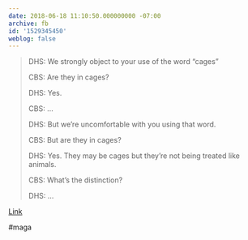 ```yaml
---
date: 2018-06-18 11:10:50.000000000 -07:00
archive: fb
id: '1529345450'
weblog: false
---
```


> DHS: We strongly object to your use of the word “cages”
> 
> CBS: Are they in cages?
> 
> DHS: Yes.
> 
> CBS: …
> 
> DHS: But we’re uncomfortable with you using that word. 
> 
> CBS: But are they in cages?
> 
> DHS: Yes. They may be cages but they’re not being treated like animals. 
> 
> CBS: What’s the distinction?
> 
> DHS: …

[Link](https://twitter.com/cbsthismorning/status/1008695502379077637?s=21)

#maga
